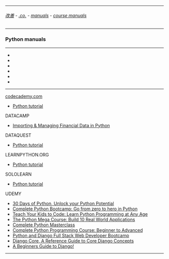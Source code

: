 
---

###### [改善](https://github.com/ttltrk/0C/blob/master/README.MD) - [.co.](https://github.com/ttltrk/PRG/blob/master/CODING.MD) - [manuals](https://github.com/ttltrk/PRG/blob/master/MAN.MD) - [course manuals](https://github.com/ttltrk/PRG/blob/master/COUR_MAN.MD)

---

### Python manuals

---

* []()
* []()
* []()
* []()
* []()
* []()

---

[codecademy.com]()

  * <a href="https://github.com/ttltrk/PRG/blob/master/PY/DOC/CODECADEMY_PY.MD">Python tutorial</a>

DATACAMP

  * <a href="https://github.com/ttltrk/PRG/blob/master/PY/DOC/DATACAMP_PY_FIN.MD">Importing & Managing Financial Data in Python</a>

DATAQUEST

  * <a href="https://github.com/ttltrk/PRG/blob/master/PY/DOC/DATAQUEST_PY.MD">Python tutorial</a>

LEARNPYTHON.ORG

  * <a href="https://github.com/ttltrk/PRG/blob/master/PY/DOC/LEARNPYTHON_PY.MD">Python tutorial</a>

SOLOLEARN

  * <a href="https://github.com/ttltrk/PRG/blob/master/PY/DOC/SOLOLEARN_PY.MD">Python tutorial</a>

UDEMY

  * <a href="https://github.com/ttltrk/PRG/blob/master/PY/DOC/UD_30_PY.MD">30 Days of Python, Unlock your Python Potential</a>
  * <a href="https://github.com/ttltrk/PRG/blob/master/PY/DOC/UD_FROM_ZE_TO_HE.MD">Complete Python Bootcamp: Go from zero to hero in Python</a>
  * <a href="https://github.com/ttltrk/PRG/blob/master/PY/DOC/udemy_teach_your_kids_to_code.MD">Teach Your Kids to Code: Learn Python Programming at Any Age</a>
  * <a href="#">The Python Mega Course: Build 10 Real World Applications</a>
  * <a href="#">Complete Python Masterclass</a>
  * <a href="#">Complete Python Programming Course: Beginner to Advanced</a>
  * <a href="#">Python and Django Full Stack Web Developer Bootcamp</a>
  * <a href="#">Django Core, A Reference Guide to Core Django Concepts</a>
  * <a href="#">A Beginners Guide to Django!</a>

---
